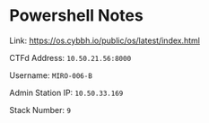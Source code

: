 # Powershell Notes

Link: https://os.cybbh.io/public/os/latest/index.html

CTFd Address:       `10.50.21.56:8000`

Username:           `MIRO-006-B`

Admin Station IP:   `10.50.33.169`

Stack Number:       `9`
